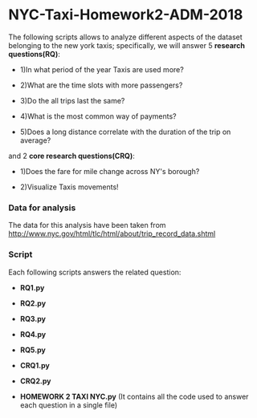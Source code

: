 # NYC-Taxi-Homework2-ADM-2018
The following scripts allows to analyze different aspects of the dataset belonging to the new york taxis; specifically, we will answer 5 **research questions(RQ)**:

* 1)In what period of the year Taxis are used more?

* 2)What are the time slots with more passengers?

* 3)Do the all trips last the same?

* 4)What is the most common way of payments?

* 5)Does a long distance correlate with the duration of the trip on average?

and 2 **core research questions(CRQ)**:

* 1)Does the fare for mile change across NY's borough?

* 2)Visualize Taxis movements!

### Data for analysis
The data for this analysis have been taken from http://www.nyc.gov/html/tlc/html/about/trip_record_data.shtml

### Script
Each following scripts answers the related question:

* **RQ1.py**

* **RQ2.py**

* **RQ3.py**

* **RQ4.py**

* **RQ5.py**

* **CRQ1.py**

* **CRQ2.py**

* **HOMEWORK 2 TAXI NYC.py** 
(It contains all the code used to answer each question in a single file)




